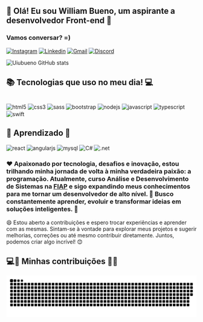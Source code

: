 ## 👋 Olá! Eu sou William Bueno, um aspirante a desenvolvedor Front-end 👋

### Vamos conversar? =)

[![Instagram](https://img.shields.io/badge/Instagram-E4405F?style=for-the-badge&logo=instagram&logoColor=white)](https://www.instagram.com/will_bueno3)
[![Linkedin](https://img.shields.io/badge/LinkedIn-0077B5?style=for-the-badge&logo=linkedin&logoColor=white)](https://www.linkedin.com/in/william-bueno-peixoto/)
[![Gmail](https://img.shields.io/badge/Gmail-D14836?style=for-the-badge&logo=gmail&logoColor=white)](mailto:contatowillbuenoo@gmail.com)
[![Discord](https://img.shields.io/badge/Discord-7289DA?style=for-the-badge&logo=discord&logoColor=white)](https://discord.gg/2G3QM5YmHW)

![Uiubueno GitHub stats](https://github-readme-stats.vercel.app/api?username=uiubueno&show_icons=true&theme=transparent)

## 📚 Tecnologias que uso no meu dia! 💻

<div style="display: inline_block"><br/>
  <img align="center" alt="html5" src="https://img.shields.io/badge/HTML5-E34F26?style=for-the-badge&logo=html5&logoColor=white" />
    <img align="center" alt="css3" src="https://img.shields.io/badge/CSS3-1572B6?style=for-the-badge&logo=css3&logoColor=white" />
  <img align="center" alt="sass" src="https://img.shields.io/badge/Sass-CC6699?style=for-the-badge&logo=sass&logoColor=white" />
  <img align="center" alt="bootstrap" src="https://img.shields.io/badge/Bootstrap-563D7C?style=for-the-badge&logo=bootstrap&logoColor=white" />
   <img align="center" alt="nodejs" src="https://img.shields.io/badge/Node.js-43853D?style=for-the-badge&logo=node.js&logoColor=white" />
        <img align="center" alt="javascript" src="https://img.shields.io/badge/JavaScript-F7DF1E?style=for-the-badge&logo=javascript&logoColor=black" />
    <img align="center" alt="typescript" src="https://img.shields.io/badge/TypeScript-007ACC?style=for-the-badge&logo=typescript&logoColor=white" />
      <img align="center" alt="swift" src="https://img.shields.io/badge/Swift-FA7343?style=for-the-badge&logo=swift&logoColor=white" />
</div>

## 🔨  Aprendizado 👷

<div>
    <img align="center" alt="react" src="https://img.shields.io/badge/React-20232A?style=for-the-badge&logo=react&logoColor=61DAFB" />
        <img align="center" alt="angularjs" src="https://img.shields.io/badge/AngularJS-E23237?style=for-the-badge&logo=angularjs&logoColor=white" />
              <img align="center" alt="mysql" src="https://img.shields.io/badge/MySQL-00000F?style=for-the-badge&logo=mysql&logoColor=white" />
    <img align="center" alt="C#" src="https://img.shields.io/badge/C%23-239120?style=for-the-badge&logo=c-sharp&logoColor=white" />
              <img align="center" alt=".net" src="https://img.shields.io/badge/.NET-5C2D91?style=for-the-badge&logo=.net&logoColor=white" />
  
</div>


### ♥️  Apaixonado por tecnologia, desafios e inovação, estou trilhando minha jornada de volta à minha verdadeira paixão: a programação. Atualmente, curso Análise e Desenvolvimento de Sistemas na [FIAP](https://www.fiap.com.br) e sigo expandindo meus conhecimentos para me tornar um desenvolvedor de alto nível. 🚀 Busco constantemente aprender, evoluir e transformar ideias em soluções inteligentes. 👾

😄 Estou aberto a contribuições e espero trocar experiências e aprender com as mesmas. Sintam-se à vontade para explorar meus projetos e sugerir melhorias, correções ou até mesmo contribuir diretamente. Juntos, podemos criar algo incrível! 😊

## 💻👷 Minhas contribuições 🚧🚦

![snake gif](https://github.com/uiubueno/uiubueno/blob/output/github-snake-dark.svg)

